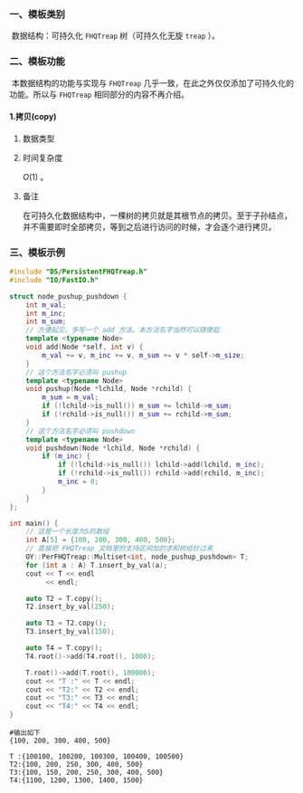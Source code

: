 ### 一、模板类别

​	数据结构：可持久化 `FHQTreap` 树（可持久化无旋 `treap` ）。

### 二、模板功能

​		本数据结构的功能与实现与 `FHQTreap` 几乎一致，在此之外仅仅添加了可持久化的功能。所以与 `FHQTreap` 相同部分的内容不再介绍。

#### 1.拷贝(copy)

1. 数据类型

2. 时间复杂度

   $O(1)$ 。

3. 备注

   在可持久化数据结构中，一棵树的拷贝就是其根节点的拷贝。至于子孙结点，并不需要即时全部拷贝，等到之后进行访问的时候，才会逐个进行拷贝。

### 三、模板示例

```c++
#include "DS/PersistentFHQTreap.h"
#include "IO/FastIO.h"

struct node_pushup_pushdown {
    int m_val;
    int m_inc;
    int m_sum;
    // 方便起见，多写一个 add 方法。本方法名字当然可以随便起
    template <typename Node>
    void add(Node *self, int v) {
        m_val += v, m_inc += v, m_sum += v * self->m_size;
    }
    // 这个方法名字必须叫 pushup
    template <typename Node>
    void pushup(Node *lchild, Node *rchild) {
        m_sum = m_val;
        if (!lchild->is_null()) m_sum += lchild->m_sum;
        if (!rchild->is_null()) m_sum += rchild->m_sum;
    }
    // 这个方法名字必须叫 pushdown
    template <typename Node>
    void pushdown(Node *lchild, Node *rchild) {
        if (m_inc) {
            if (!lchild->is_null()) lchild->add(lchild, m_inc);
            if (!rchild->is_null()) rchild->add(rchild, m_inc);
            m_inc = 0;
        }
    }
};

int main() {
    // 这是一个长度为5的数组
    int A[5] = {100, 200, 300, 400, 500};
    // 直接把 FHQTreap 文档里的支持区间加的求和树给抄过来
    OY::PerFHQTreap::Multiset<int, node_pushup_pushdown> T;
    for (int a : A) T.insert_by_val(a);
    cout << T << endl
         << endl;

    auto T2 = T.copy();
    T2.insert_by_val(250);

    auto T3 = T2.copy();
    T3.insert_by_val(150);

    auto T4 = T.copy();
    T4.root()->add(T4.root(), 1000);

    T.root()->add(T.root(), 100000);
    cout << "T :" << T << endl;
    cout << "T2:" << T2 << endl;
    cout << "T3:" << T3 << endl;
    cout << "T4:" << T4 << endl;
}
```

```
#输出如下
{100, 200, 300, 400, 500}

T :{100100, 100200, 100300, 100400, 100500}
T2:{100, 200, 250, 300, 400, 500}
T3:{100, 150, 200, 250, 300, 400, 500}
T4:{1100, 1200, 1300, 1400, 1500}

```

